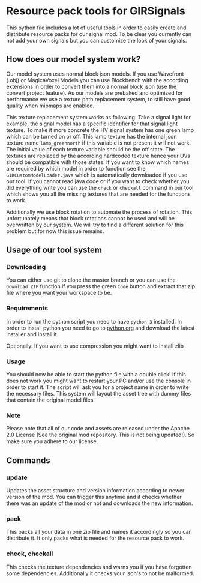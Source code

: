# Resource pack tools for GIRSignals

This python file includes a lot of useful tools in order to easily create and distribute resource packs for our signal mod. To be clear you currently can not add your own signals but you can customize the look of your signals.

## How does our model system work?

Our model system uses normal block json models. If you use Wavefront (.obj) or MagicaVoxel Models you can use Blockbench with the according extensions in order to convert them into a normal block json (use the convert project feature). As our models are prebaked and optimized for performance we use a texture path replacement system, to still have good quality when mipmaps are enabled.

This texture replacement system works as following: Take a signal light for example, the signal model has a specific identifier for that signal light texture. To make it more concrete the HV signal system has one green lamp which can be turned on or off. This lamp texture has the internal json texture name `lamp_greennorth` if this variable is not present it will not work. The initial value of each texture variable should be the off state. The textures are replaced by the according hardcoded texture hence your UVs should be compatible with those states. If you want to know which names are required by which model in order to function see the `GIRCustomModelLoader.java` which is automatically downloaded if you use our tool. If you cannot read java code or if you want to check whether you did everything write you can use the `check` or `checkall` command in our tool which shows you all the missing textures that are needed for the functions to work.

Additionally we use block rotation to automate the process of rotation. This unfortunately means that block rotations cannot be used and will be overwritten by our system. We will try to find a different solution for this problem but for now this issue remains.

## Usage of our tool system

### Downloading

You can either use git to clone the master branch or you can use the `Download ZIP` function if you press the green `Code` button and extract that zip file where you want your workspace to be.

### Requirements

In order to run the python script you need to have `python 3` installed. In order to install python you need to go to [python.org](https://www.python.org/downloads/) and download the latest installer and install it.

Optionally: If you want to use compression you might want to install zlib

### Usage

You should now be able to start the python file with a double click! If this does not work you might want to restart your PC and/or use the console in order to start it. The script will ask you for a project name in order to write the necessary files. This system will layout the asset tree with dummy files that contain the original model files.

### Note

Please note that all of our code and assets are released under the Apache 2.0 License (See the original mod repository. This is not being updated!). So make sure you adhere to our license.

## Commands

### update

Updates the asset structure and version information according to newer version of the mod. You can trigger this anytime and it checks whether there was an update of the mod or not and downloads the new information.

### pack

This packs all your data in one zip file and names it accordingly so you can distribute it. It only packs what is needed for the resource pack to work.

### check, checkall

This checks the texture dependencies and warns you if you have forgotten some dependencies. Additionally it checks your json's to not be malformed.

